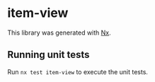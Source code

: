 # item-view

This library was generated with [Nx](https://nx.dev).

## Running unit tests

Run `nx test item-view` to execute the unit tests.

